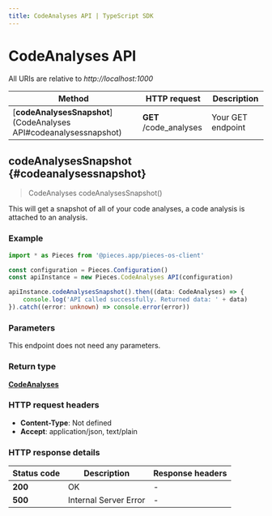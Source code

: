 ```yaml
---
title: CodeAnalyses API | TypeScript SDK
---
```


# CodeAnalyses API

All URIs are relative to *http://localhost:1000*

Method | HTTP request | Description
------------- | ------------- | -------------
[**codeAnalysesSnapshot**](CodeAnalyses API#codeanalysessnapshot) | **GET** /code_analyses | Your GET endpoint


## **codeAnalysesSnapshot** {#codeanalysessnapshot}
> CodeAnalyses codeAnalysesSnapshot()

This will get a snapshot of all of your code analyses, a code analysis is attached to an analysis.

### Example

```typescript
import * as Pieces from '@pieces.app/pieces-os-client'

const configuration = Pieces.Configuration()
const apiInstance = new Pieces.CodeAnalyses API(configuration)

apiInstance.codeAnalysesSnapshot().then((data: CodeAnalyses) => {
    console.log('API called successfully. Returned data: ' + data)
}).catch((error: unknown) => console.error(error))
```

### Parameters
This endpoint does not need any parameters.


### Return type

[**CodeAnalyses**](../models/CodeAnalyses)

### HTTP request headers

- **Content-Type**: Not defined
- **Accept**: application/json, text/plain


### HTTP response details
| Status code | Description | Response headers
|-------------|-------------|------------------
**200** | OK |  -  |
**500** | Internal Server Error |  -  |


